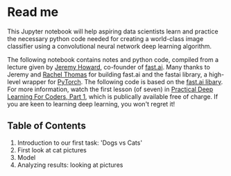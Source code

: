 # Read me
This Jupyter notebook will help aspiring data scientists learn and practice the necessary python code needed for creating a world-class image classifier using a convolutional neural network deep learning algorithm.

The following notebook contains notes and python code, compiled from a lecture given by [Jeremy Howard](http://www.fast.ai/about/#jeremy), co-founder of [fast.ai](http://course.fast.ai). Many thanks to Jeremy and [Rachel Thomas](http://www.fast.ai/about/#rachel) for building fast.ai and the fastai library, a high-level wrapper for [PyTorch](http://pytorch.org). The following code is based on the [fast.ai libary](https://github.com/fastai/fastai/). For more information, watch the first lesson (of seven) in [Practical Deep Learning For Coders, Part 1](http://course.fast.ai), which is publically available free of charge. If you are keen to learning deep learning, you won't regret it!

## Table of Contents
1. Introduction to our first task: 'Dogs vs Cats'
1. First look at cat pictures
1. Model
1. Analyzing results: looking at pictures
